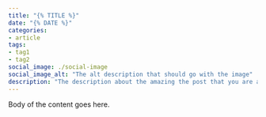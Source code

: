 ```yaml
---
title: "{% TITLE %}"
date: "{% DATE %}"
categories:
- article
tags:
- tag1
- tag2
social_image: ./social-image
social_image_alt: "The alt description that should go with the image"
description: "The description about the amazing the post that you are about write that will be use to summarize its content"
---
```


Body of the content goes here.
